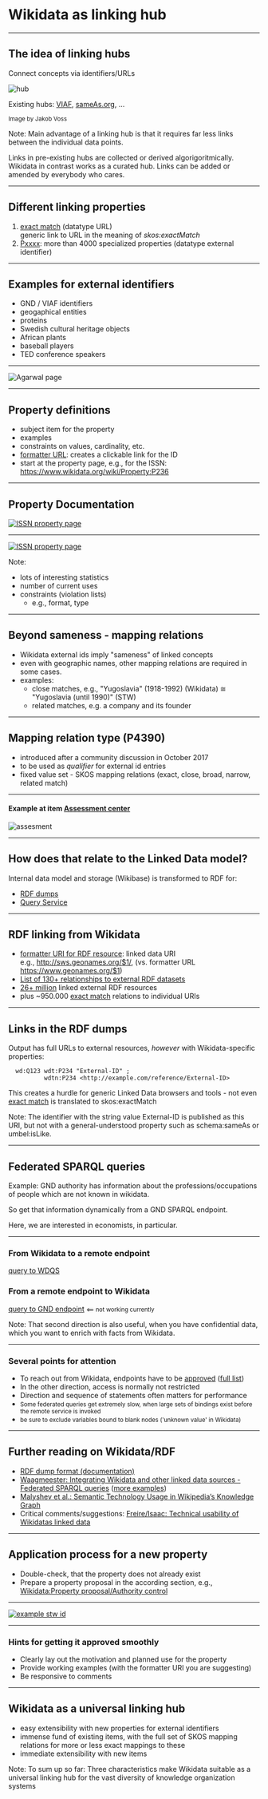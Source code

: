# Wikidata as linking hub

---

## The idea of linking hubs

Connect concepts via identifiers/URLs

![hub](images/hub.png)

Existing hubs: [VIAF](http://viaf.org), [sameAs.org](http://sameas.org), ...

<small>Image by Jakob Voss</small>

Note:
Main advantage of a linking hub is that it requires far less links between the individual data points.

Links in pre-existing hubs are collected or derived algorigoritmically. Wikidata in contrast works as a curated hub. Links can be added or amended by everybody who cares.

---

## Different linking properties

<!--
1. [equivalent class](https://www.wikidata.org/wiki/Property:P1709 (datatype URL))
3. [exact match](https://www.wikidata.org/wiki/Property:P2888) (datatype URL)
2. [equivalent property](https://www.wikidata.org/wiki/Property:P1628)
-->
1. [exact match](https://www.wikidata.org/wiki/Property:P2888) (datatype URL)<br />
  generic link to URL in the meaning of _skos:exactMatch_
2. [Pxxxx](https://w.wiki/7qc): more than 4000 specialized properties (datatype external identifier)

---

## Examples for external identifiers

- GND / VIAF identifiers
- geogaphical entities
- proteins
- Swedish cultural heritage objects
- African plants
- baseball players
- TED conference speakers

---

![Agarwal page](images/agarwal_sqid.jpg)

---

## Property definitions

- subject item for the property
- examples
- constraints on values, cardinality, etc.
- [formatter URL](https://www.wikidata.org/wiki/Property:P1630): creates a clickable link for the ID
- start at the property page, e.g., for the ISSN: https://www.wikidata.org/wiki/Property:P236

---

## Property Documentation

[![ISSN property page](images/property_page.png)](https://www.wikidata.org/wiki/Property:P236)

---

[![ISSN property page](images/property_talk.png)](https://www.wikidata.org/wiki/Property_talk:P236)

Note:
- lots of interesting statistics
- number of current uses
- constraints (violation lists)
  - e.g., format, type

---

## Beyond sameness - mapping relations

- Wikidata external ids imply "sameness" of linked concepts
- even with geographic names, other mapping relations are required in some cases. 
- examples:
  - close matches, e.g., "Yugoslavia" (1918-1992) (Wikidata) ≅ "Yugoslavia (until 1990)" (STW)
  - related matches, e.g. a company and its founder

---

## Mapping relation type (P4390)

- introduced after a community discussion in October 2017
- to be used as _qualifier_ for external id entries
- fixed value set - SKOS mapping relations (exact, close, broad, narrow, related match)

---

#### Example at item [Assessment center](https://www.wikidata.org/wiki/Q265558)

![assesment](images/mapping_relation_assessment_center.png)

---

## How does that relate to the Linked Data model?

Internal data model and storage (Wikibase) is transformed to RDF for:
- [RDF dumps](https://www.wikidata.org/wiki/Wikidata:Database_download#RDF_dumps)
- [Query Service](https://query.wikidata.org)

---

## RDF linking from Wikidata

- [formatter URI for RDF resource](https://www.wikidata.org/wiki/Property:P1921): linked data URI<br />
e.g., http://sws.geonames.org/$1/, (vs. formatter URL https://www.geonames.org/$1)
- [List of 130+ relationships to external RDF datasets](https://w.wiki/7ts)
- [26+ million](https://lod-cloud.net/dataset/wikidata) linked external RDF resources
- plus ~950.000 [exact match]() relations to individual URIs

---

## Links in the RDF dumps

Output has full URLs to external resources, _however_ with Wikidata-specific
properties:

```
  wd:Q123 wdt:P234 "External-ID" ;
          wdtn:P234 <http://example.com/reference/External-ID>
```
This creates a hurdle for generic Linked Data browsers and tools - not even 
[exact match](https://www.wikidata.org/wiki/Property:P2888) is translated to
skos:exactMatch

Note: The identifier with the string value External-ID is published as this
URI, but not with a general-understood property such as schema:sameAs or
umbel:isLike.

---

## Federated SPARQL queries

Example: GND authority has information about the professions/occupations of people which are not known in wikidata.

So get that information dynamically from a GND SPARQL endpoint.

Here, we are interested in economists, in particular.

---

### From Wikidata to a remote endpoint

[query to WDQS](https://w.wiki/89A)

### From a remote endpoint to Wikidata

[query to GND endpoint](http://zbw.eu/beta/sparql-lab/?endpoint=http://zbw.eu/beta/sparql/gnd/query&queryRef=https://api.github.com/repos/zbw/sparql-queries/contents/gnd/wd_occupation_economist.rq) <small>&lt;== not working currently</small>

Note: That second direction is also useful, when you have confidential data, which you want to enrich with facts from Wikidata.

---

### Several points for attention

- To reach out from Wikidata, endpoints have to be [approved](https://www.wikidata.org/wiki/Wikidata:SPARQL_federation_input) ([full list](https://www.mediawiki.org/wiki/Wikidata_Query_Service/User_Manual/SPARQL_Federation_endpoints))
- In the other direction, access is normally not restricted
- Direction and sequence of statements often matters for performance
- <small>Some federated queries get extremely slow, when large sets of bindings exist before the remote service is invoked</small>
- <small>be sure to exclude variables bound to blank nodes ('unknown value' in Wikidata)</small>

---

## Further reading on Wikidata/RDF

- [RDF dump format (documentation)](https://www.mediawiki.org/wiki/Wikibase/Indexing/RDF_Dump_Format)
- [Waagmeester: Integrating Wikidata and other linked data sources - Federated SPARQL queries](http://sulab.org/2017/07/integrating-wikidata-and-other-linked-data-sources-federated-sparql-queries/) ([more examples](https://www.wikidata.org/wiki/Wikidata:SPARQL_query_service/Federated_queries))
- [Malyshev et al.: Semantic Technology Usage in Wikipedia’s Knowledge Graph](https://iccl.inf.tu-dresden.de/w/images/5/5a/Malyshev-et-al-Wikidata-SPARQL-ISWC-2018.pdf)
- Critical comments/suggestions: [Freire/Isaac: Technical usability of Wikidatas linked data](https://pdfs.semanticscholar.org/f6d1/6eaf975af03a172c73843ff506592c952a04.pdf)

---

## Application process for a new property

- Double-check, that the property does not already exist
- Prepare a property proposal in the according section, e.g., [Wikidata:Property proposal/Authority control](https://www.wikidata.org/wiki/Wikidata:Property_proposal/Authority_control)

---

[![example stw id](images/property_proposal_stw.png)](https://www.wikidata.org/wiki/Wikidata:Property_proposal/STW_Thesaurus_for_Economics_ID)

---

### Hints for getting it approved smoothly

- Clearly lay out the motivation and planned use for the property
- Provide working examples (with the formatter URI you are suggesting)
- Be responsive to comments

---

## Wikidata as a universal linking hub

- easy extensibility with new properties for external identifiers
- immense fund of existing items, with the full set of SKOS mapping relations for more or less exact mappings to these
- immediate extensibility with new items

Note: To sum up so far: Three characteristics make Wikidata suitable as a universal linking hub for the vast diversity of knowledge organization systems
